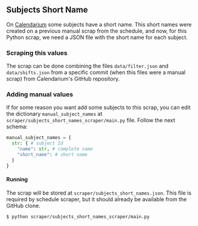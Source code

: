 ## Subjects Short Name

On [Calendarium](https://calendario.cesium.di.uminho.pt/) some subjects have a short name.
This short names were created on a previous manual scrap from the schedule, and now, for this Python scrap, we need a JSON file with the short name for each subject.

### Scraping this values

The scrap can be done combining the files `data/filter.json` and `data/shifts.json` from a specific commit (when this files were a manual scrap) from Calendarium's GitHub repository.

### Adding manual values

If for some reason you want add some subjects to this scrap, you can edit the dictionary `manual_subject_names` at `scraper/subjects_short_names_scraper/main.py` file. Follow the next schema:

```python
manual_subject_names = {
  str: { # subject Id 
    "name": str, # complete name
    "short_name": # short name
  }
}
```

#### Running

The scrap will be stored at `scraper/subjects_short_names.json`. This file is required by schedule scraper, but it should already be available from the GitHub clone.

```bash
$ python scraper/subjects_short_names_scraper/main.py
```